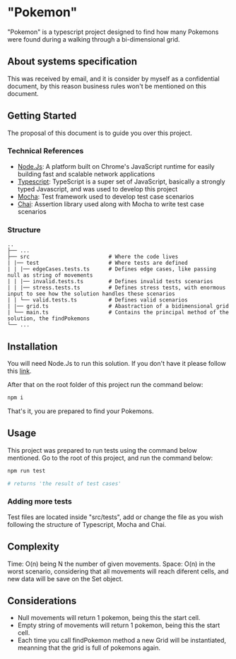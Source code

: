 # "Pokemon"

"Pokemon" is a typescript project designed to find how many Pokemons were found during a walking through a bi-dimensional grid.

## About systems specification
This was received by email, and it is consider by myself as a confidential document, by this reason business rules won't be mentioned on this document.

## Getting Started

The proposal of this document is to guide you over this project.

### Technical References

* [Node.Js](https://nodejs.org/en/): A platform built on Chrome's JavaScript runtime for easily building fast and scalable network applications
* [Typescript](https://www.typescriptlang.org/): TypeScript is a super set of JavaScript, basically a strongly typed Javascript, and was used to develop this project
* [Mocha](https://mochajs.org/): Test framework used to develop test case scenarios
* [Chai](https://www.chaijs.com/): Assertion library used along with Mocha to write test case scenarios

### Structure

```
..
├── ...
├── src                         # Where the code lives
| |── test                      # Where tests are defined
| | |── edgeCases.tests.ts      # Defines edge cases, like passing null as string of movements
| | |── invalid.tests.ts        # Defines invalid tests scenarios
| | |── stress.tests.ts         # Defines stress tests, with enormous input to see how the solution handles these scenarios 
| | └── valid.tests.ts          # Defines valid scenarios
| |── grid.ts                   # Abastraction of a bidimensional grid
| └── main.ts                   # Contains the principal method of the solution, the findPokemons
└── ...
```

## Installation

You will need Node.Js to run this solution. If you don't have it please follow this [link](https://nodejs.org/en/download/).

After that on the root folder of this project run the command below:

```bash
npm i
```
That's it, you are prepared to find your Pokemons.

## Usage

This project was prepared to run tests using the command below mentioned. 
Go to the root of this project, and run the command below:

```bash
npm run test

# returns 'the result of test cases'
```

### Adding more tests

Test files are located inside "src/tests", add or change the file as you wish following the structure of Typescript, Mocha and Chai.

## Complexity

Time: O(n) being N the number of given movements.
Space: O(n) in the worst scenario, considering that all movements will reach diferent cells, and new data will be save on the Set object.

## Considerations

* Null movements will return 1 pokemon, being this the start cell.
* Empty string of movements will return 1 pokemon, being this the start cell.
* Each time you call findPokemon method a new Grid will be instantiated, meanning that the grid is full of pokemons again.